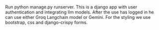 Run python manage.py runserver.
This is a django app with user authentication and integrating llm models. 
After the use has logged in he can use either Groq Langchain model or Gemini. 
For the styling we use bootstrap, css and django-crispy forms.
